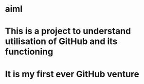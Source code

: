 # aiml
# This is a project to understand utilisation of GitHub and its functioning
# It is my first ever GitHub venture
